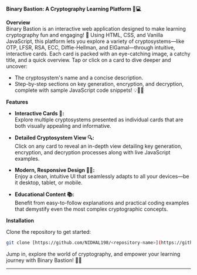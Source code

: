 **Binary Bastion: A Cryptography Learning Platform 🔐💻**

**Overview**  
Binary Bastion is an interactive web application designed to make learning cryptography fun and engaging! 🎉 Using HTML, CSS, and Vanilla JavaScript, this platform lets you explore a variety of cryptosystems—like OTP, LFSR, RSA, ECC, Diffie-Hellman, and ElGamal—through intuitive, interactive cards. Each card is packed with an eye-catching image, a catchy title, and a quick overview. Tap or click on a card to dive deeper and uncover:

- The cryptosystem's name and a concise description.  
- Step-by-step sections on key generation, encryption, and decryption, complete with sample JavaScript code snippets! 💡👨‍💻

**Features**  

- **Interactive Cards 📇:**  
  Explore multiple cryptosystems presented as individual cards that are both visually appealing and informative.  

- **Detailed Cryptosystem View 🔍:**  
  Click on any card to reveal an in-depth view detailing key generation, encryption, and decryption processes along with live JavaScript examples.

- **Modern, Responsive Design 🎨📱:**  
  Enjoy a clean, intuitive UI that seamlessly adapts to all your devices—be it desktop, tablet, or mobile.

- **Educational Content 📚:**  
  Benefit from easy-to-follow explanations and practical coding examples that demystify even the most complex cryptographic concepts.

**Installation**  

Clone the repository to get started:  

```bash
git clone [https://github.com/NIDHAL198/<repository-name>](https://github.com/NIDHAL198/Binary-Bastion).git
```

Jump in, explore the world of cryptography, and empower your learning journey with Binary Bastion! 🚀🔐

---
